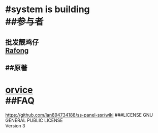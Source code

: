 #system is building
<br/>
##参与者
====
批发靓鸡仔<br/>
<a href="https://github.com/Rafong973">Rafong</a>
<br/>
<br/>
##原著
----
<a href="https://github.com/orvice">orvice</a>
<br/>
##FAQ
====
https://github.com/lan894734188/ss-panel-ssr/wiki
###LICENSE
GNU GENERAL PUBLIC LICENSE<br/>
Version 3
